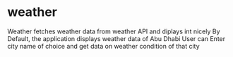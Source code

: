 # weather
Weather fetches weather data from weather API and diplays int nicely
By Default, the application displays weather data of Abu Dhabi
User can Enter city name of choice and get data on weather condition of that city
